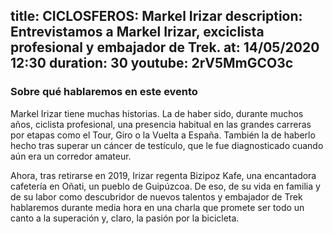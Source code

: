 title: CICLOSFEROS: Markel Irizar 
description: Entrevistamos a Markel Irizar, exciclista profesional y embajador de Trek.
at: 14/05/2020 12:30
duration: 30
youtube: 2rV5MmGCO3c
----
### Sobre qué hablaremos en este evento

Markel Irizar tiene muchas historias. La de haber sido, durante muchos años, ciclista profesional, una presencia habitual en las grandes carreras por etapas como el Tour, Giro o la Vuelta a España. También la de haberlo hecho tras superar un cáncer de testículo, que le fue diagnosticado cuando aún era un corredor amateur.

Ahora, tras retirarse en 2019, Irizar regenta Bizipoz Kafe, una encantadora cafetería en Oñati, un pueblo de Guipúzcoa. De eso, de su vida en familia y de su labor como descubridor de nuevos talentos y embajador de Trek hablaremos durante media hora en una charla que promete ser todo un canto a la superación y, claro, la pasión por la bicicleta. 
